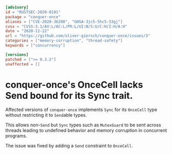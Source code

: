 ```toml
[advisory]
id = "RUSTSEC-2020-0101"
package = "conquer-once"
aliases = ["CVE-2020-36208", "GHSA-3jc5-5hc5-33gj"]
cvss = "CVSS:3.1/AV:L/AC:L/PR:L/UI:N/S:U/C:H/I:H/A:H"
date = "2020-12-22"
url = "https://github.com/oliver-giersch/conquer-once/issues/3"
categories = ["memory-corruption", "thread-safety"]
keywords = ["concurrency"]

[versions]
patched = [">= 0.3.2"]
unaffected = []
```

# conquer-once's OnceCell lacks Send bound for its Sync trait.

Affected versions of `conquer-once` implements `Sync` for its `OnceCell` type
without restricting it to `Send`able types.

This allows non-`Send` but `Sync` types such as `MutexGuard` to be sent across
threads leading to undefined behavior and memory corruption in concurrent
programs.

The issue was fixed by adding a `Send` constraint to `OnceCell`.
